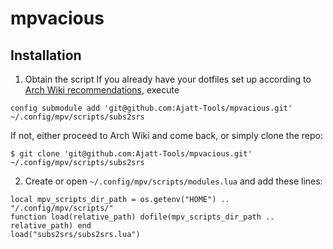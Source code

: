 # mpvacious


## Installation

1. Obtain the script
If you already have your dotfiles set up according to
[Arch Wiki recommendations](https://wiki.archlinux.org/index.php/Dotfiles#Tracking_dotfiles_directly_with_Git), execute
```
config submodule add 'git@github.com:Ajatt-Tools/mpvacious.git' ~/.config/mpv/scripts/subs2srs

```

If not, either proceed to Arch Wiki and come back, or simply clone the repo:


```
$ git clone 'git@github.com:Ajatt-Tools/mpvacious.git' ~/.config/mpv/scripts/subs2srs

```

2. Create or open  ```~/.config/mpv/scripts/modules.lua``` and add these lines:
```
local mpv_scripts_dir_path = os.getenv("HOME") ..  "/.config/mpv/scripts/"
function load(relative_path) dofile(mpv_scripts_dir_path .. relative_path) end
load("subs2srs/subs2srs.lua")
```
